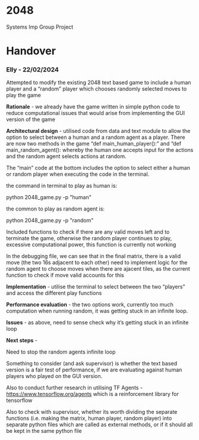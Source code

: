# 2048
Systems Imp Group Project

# Handover

### Elly - 22/02/2024

Attempted to modify the existing 2048 text based game to include a human player and a “random” player which chooses randomly selected moves to play the game 

**Rationale** - we already have the game written in simple python code to reduce computational issues that would arise from implementing the GUI version of the game 

**Architectural design** - utilised code from data and text module to allow the option to select between a human and a random agent as a player. There are now two methods in the game “def main_human_player():” and “def main_random_agent(): whereby the human one accepts input for the actions and the random agent selects actions at random. 

The “main” code at the bottom includes the option to select either a human or random player when executing the code in the terminal.

the command in terminal to play as human is:

python 2048_game.py -p "human" 

the common to play as random agent is:

python 2048_game.py -p "random"

Included functions to check if there are any valid moves left and  to terminate the game, otherwise the random player continues to play, excessive computational power, this function is currently not working

In the debugging file, we can see that in the final matrix, there is a valid move (the two 16s adjacent to each other) need to implement logic for the random agent to choose moves when there are ajacent tiles, as the current function to check if move valid accounts for this 

**Implementation** - utilise the terminal to select between the two “players” and access the different play functions 

**Performance evaluation** - the two options work, currently too much computation when running random, it was getting stuck in an infinite loop. 

**Issues** - as above, need to sense check why it’s getting stuck in an infinite loop 

**Next steps** - 

Need to stop the random agents infinite loop 

Something to consider (and ask supervisor) is whether the text based version is a fair test of performance, if we are evaluating against human players who played on the GUI version. 

Also to conduct further research in utilising TF Agents - https://www.tensorflow.org/agents which is a reinforcement library for tensorflow

Also to check with supervisor, whether its worth dividing the separate functions (i.e. making the matrix, human player, random player) into separate python files which are called as external methods, or if it should all be kept in the same python file 




